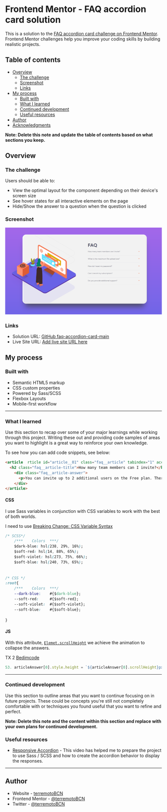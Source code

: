 # Frontend Mentor - FAQ accordion card solution

This is a solution to the [FAQ accordion card challenge on Frontend Mentor](https://www.frontendmentor.io/challenges/faq-accordion-card-XlyjD0Oam). Frontend Mentor challenges help you improve your coding skills by building realistic projects. 

## Table of contents

- [Overview](#overview)
  - [The challenge](#the-challenge)
  - [Screenshot](#screenshot)
  - [Links](#links)
- [My process](#my-process)
  - [Built with](#built-with)
  - [What I learned](#what-i-learned)
  - [Continued development](#continued-development)
  - [Useful resources](#useful-resources)
- [Author](#author)
- [Acknowledgments](#acknowledgments)

**Note: Delete this note and update the table of contents based on what sections you keep.**

## Overview

### The challenge

Users should be able to:

- View the optimal layout for the component depending on their device's screen size
- See hover states for all interactive elements on the page
- Hide/Show the answer to a question when the question is clicked

### Screenshot

![Screenshot](./design/desktop-preview_01.png)

### Links

- Solution URL: [GitHub faq-accordion-card-main](https://github.com/terremotoBCN/faq-accordion-card-main)
- Live Site URL: [Add live site URL here](https://your-live-site-url.com)

## My process

### Built with

- Semantic HTML5 markup
- CSS custom properties
- Powered by Sass/SCSS
- Flexbox Layouts
- Mobile-first workflow

___
### What I learned

Use this section to recap over some of your major learnings while working through this project. Writing these out and providing code samples of areas you want to highlight is a great way to reinforce your own knowledge.

To see how you can add code snippets, see below:

```html
<article  rticle id="article__01" class="faq__article" tabindex="1" accesskey="1" accessKeyLabel="$">
  <h2 class="faq__article-title">How many team members can I invite?</h2>
    <div class="faq__article-answer">
      <p>You can invite up to 2 additional users on the Free plan. There is no limit on team members for the Premium plan.</p>
    </div>
</article>
```
#### CSS
I use Sass variables in conjunction with CSS variables to work with the best of both worlds.

I need to use [Breaking Change: CSS Variable Syntax](https://sass-lang.com/documentation/breaking-changes/css-vars)
```css
/* SCSS*/
	/***	Colors	***/
	$dark-blue: hsl(238, 29%, 16%);
	$soft-red: hsl(14, 88%, 65%);
	$soft-violet: hsl(273, 75%, 66%);
	$soft-blue: hsl(240, 73%, 65%);


/* CSS */
:root{
  	/***	Colors	***/
	--dark-blue: 	#{$dark-blue};
	--soft-red:		#{$soft-red};
	--soft-violet: 	#{$soft-violet};
	--soft-blue: 	#{$soft-blue};

}
```
#### JS
With this attribute, [`Elemet.scrollHeight`](https://developer.mozilla.org/es/docs/Web/API/Element/scrollHeight) we achieve the animation to collapse the answers.

TX 2 [ Bedimcode ]( https://www.youtube.com/watch?v=-ZblPRBjJJw )

```js
53. articleAnswer[0].style.height = `${articleAnswer[0].scrollHeight}px`;
```

___
### Continued development

Use this section to outline areas that you want to continue focusing on in future projects. These could be concepts you're still not completely comfortable with or techniques you found useful that you want to refine and perfect.

**Note: Delete this note and the content within this section and replace with your own plans for continued development.**

### Useful resources

- [Responsive Accordion](https://youtu.be/-ZblPRBjJJw) - This video has helped me to prepare the project to use Sass / SCSS and how to create the accordion behavior to display the responses.

___

## Author

- Website - [terremotoBCN](https://github.com/terremotoBCN)
- Frontend Mentor - [@terremotoBCN](https://www.frontendmentor.io/profile/terremotoBCN)
- Twitter - [@terremotoBCN](https://www.twitter.com/terremotoBCN)

